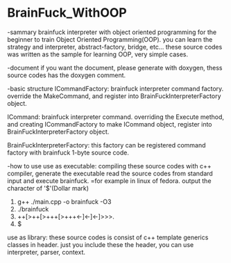 # BrainFuck_WithOOP
-sammary
brainfuck interpreter with object oriented programming for the beginner to train Object Oriented Programming(OOP).
you can learn the strategy and interpreter, abstract-factory, bridge, etc...
these source codes was written as the sample for learning OOP, very simple cases.

-document
if you want the document, please generate with doxygen, thess source codes has the doxygen comment.

-basic structure
ICommandFactory<T>:
brainfuck interpreter command factory. override the MakeCommand, and register into BrainFuckInterpreterFactory object.

ICommand<T>:
brainfuck interpreter command. overriding the Execute method, and creating ICommandFactory<T> to make ICommand<T> object, register into BrainFuckInterpreterFactory object.

BrainFuckInterpreterFactory<T>:
this factory can be registered command factory with brainfuck 1-byte source code.

-how to use
use as executable:
compiling these source codes with c++ compiler, generate the executable read the source codes from standard input and execute brainfuck.
=for example in linux of fedora. output the character of '$'(Dollar mark)
1. g++ ./main.cpp -o brainfuck -O3
2. ./brainfuck
3. ++[>++[>+++[>+++<-]<-]<-]>>>.
4. $

use as library:
these source codes is consist of c++ template generics classes in header. just you include these the header, you can use interpreter, parser, context.
